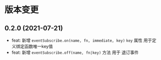 # 版本变更

## 0.2.0 (2021-07-21)

- feat: 新增 `eventSubscribe.on(name, fn, immediate, key)` `key` 属性 用于定义绑定函数唯一key值
- feat: 新增 `eventSubscribe.off(name, fn|key)` 方法 用于 退订事件